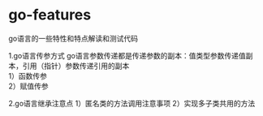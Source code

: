 # go-features
go语言的一些特性和特点解读和测试代码

1.go语言传参方式
  go语言参数传递都是传递参数的副本：值类型参数传递值副本，引用（指针）参数传递引用的副本   
  1）函数传参  
  2）赋值传参  
  
2.go语言继承注意点
  1）匿名类的方法调用注意事项
  2）实现多子类共用的方法
  
  
